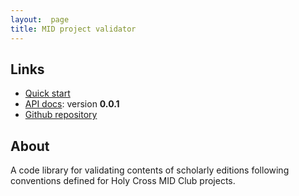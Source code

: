 ```yaml
---
layout:  page
title: MID project validator
---
```



## Links


-   [Quick start](quick)
-   [API docs](api/edu/holycross/shot/mid/validator/index.html):  version **0.0.1**
-   [Github repository](https://github.com/HCMID/projectvalidator)


## About

A code library for validating contents of scholarly editions following conventions defined for Holy Cross  MID Club projects.

